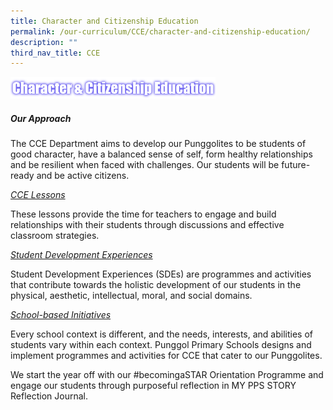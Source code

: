 ```yaml
---
title: Character and Citizenship Education
permalink: /our-curriculum/CCE/character-and-citizenship-education/
description: ""
third_nav_title: CCE
---
```

<img src="/images/CCE.png" 
     style="width:65%">


##### Our Approach

The CCE Department aims to develop our Punggolites to be students of good character, have a balanced sense of self, form healthy relationships and be resilient when faced with challenges. Our students will be future-ready and be active citizens.   

  

<u><i>CCE Lessons</i></u>

These lessons provide the time for teachers to engage and build relationships with their students through discussions and effective classroom strategies.

  

<u><i>Student Development Experiences</i></u>

Student Development Experiences (SDEs) are programmes and activities that contribute towards the holistic development of our students in the physical, aesthetic, intellectual, moral, and social domains. 

  

<u><i>School-based Initiatives</i></u>

Every school context is different, and the needs, interests, and abilities of students vary within each context. Punggol Primary Schools designs and implement programmes and activities for CCE that cater to our Punggolites. 

  

We start the year off with our #becomingaSTAR Orientation Programme and engage our students through purposeful reflection in MY PPS STORY Reflection Journal.